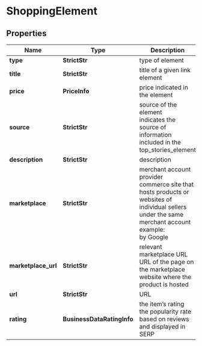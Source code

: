 # ShoppingElement


## Properties

| Name | Type | Description | Notes |
|------------ | ------------- | ------------- | -------------|
**type** | **StrictStr** | type of element |[optional]|
**title** | **StrictStr** | title of a given link element |[optional]|
**price** | **PriceInfo** | price indicated in the element |[optional]|
**source** | **StrictStr** | source of the element<br>indicates the source of information included in the top_stories_element |[optional]|
**description** | **StrictStr** | description |[optional]|
**marketplace** | **StrictStr** | merchant account provider<br>commerce site that hosts products or websites of individual sellers under the same merchant account<br>example:<br>by Google |[optional]|
**marketplace_url** | **StrictStr** | relevant marketplace URL<br>URL of the page on the marketplace website where the product is hosted |[optional]|
**url** | **StrictStr** | URL |[optional]|
**rating** | **BusinessDataRatingInfo** | the item’s rating <br>the popularity rate based on reviews and displayed in SERP |[optional]|